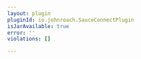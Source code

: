 ```yaml
---
layout: plugin
pluginId: io.johnroach.SauceConnectPlugin
isJarAvailable: true
error: ''
violations: []

---
```

